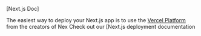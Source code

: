 

[Next.js Doc] 
  
The easiest way to deploy your Next.js app is to use the [Vercel Platform](https/vereomnewuium=delttmpteflxtmcecetexapp&utmpag=reate-nxt-pprd) from the creators of Nex
Check out our [Next.js deployment documentation
